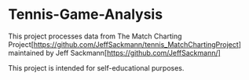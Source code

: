 # Tennis-Game-Analysis

This project processes data from The Match Charting Project[https://github.com/JeffSackmann/tennis_MatchChartingProject] maintained by Jeff Sackmann[https://github.com/JeffSackmann/]

This project is intended for self-educational purposes.